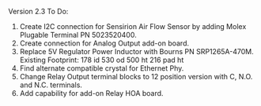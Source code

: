 Version 2.3 To Do:

1) Create I2C connection for Sensirion Air Flow Sensor by adding Molex Plugable Terminal PN 5023520400.
2) Create connection for Analog Output add-on board.
3) Replace 5V Regulator Power Inductor with Bourns PN SRP1265A-470M.
	Existing Footprint:
	178 id
	530 od
	500 ht
	216 pad ht
4) Find alternate compatible crystal for Ethernet Phy.
5) Change Relay Output terminal blocks to 12 position version with C, N.O. and N.C. terminals.
6) Add capability for add-on Relay HOA board.
